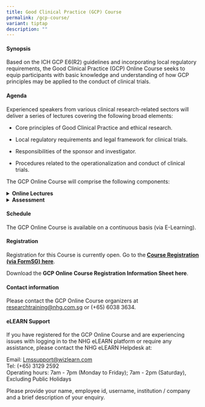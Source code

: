 ```yaml
---
title: Good Clinical Practice (GCP) Course
permalink: /gcp-course/
variant: tiptap
description: ""
---
```

<h4><strong>Synopsis</strong></h4>
<p>Based on the ICH GCP E6(R2) guidelines and incorporating local regulatory
requirements, the Good Clinical Practice (GCP) Online Course seeks to equip
participants with basic knowledge and understanding of how GCP principles
may be applied to the conduct of clinical trials.</p>
<h4><strong>Agenda</strong></h4>
<p>Experienced speakers from various clinical research-related sectors will
deliver a series of lectures covering the following broad elements:</p>
<ul data-tight="true" class="tight">
<li>
<p>Core principles of Good Clinical Practice and ethical research.&nbsp;</p>
</li>
<li>
<p>Local regulatory requirements and legal framework for clinical trials.</p>
</li>
<li>
<p>Responsibilities of the sponsor and investigator.</p>
</li>
<li>
<p>Procedures related to the operationalization and conduct of clinical trials.</p>
</li>
</ul>
<p>The GCP Online Course will comprise the following components:</p>
<div data-type="detailGroup" class="isomer-accordion isomer-accordion-white">
<details class="isomer-details">
<summary><strong>Online Lectures</strong>
</summary>
<div data-type="detailsContent" class="isomer-details-content">
<ul data-tight="true" class="tight">
<li>
<p>There are 15 online lectures which will cover the fundamental topics in
Good Clinical Practice and are narrated by subject matter experts.</p>
</li>
</ul>
<p></p>
</div>
</details>
<details class="isomer-details">
<summary><strong>Assessment</strong>
</summary>
<div data-type="detailsContent" class="isomer-details-content">
<ul data-tight="true" class="tight">
<li>
<p>Participants are required to complete an online quiz comprising 53 questions
after completing the online and supplementary lectures.</p>
</li>
<li>
<p>The online quiz will incorporate information from both the online and
supplementary lectures.</p>
</li>
<li>
<p><strong>When a participant is confirmed, he/she will be given 1 month access to complete the online lectures and assessment.</strong>
</p>
</li>
<li>
<p>An E-Certificate of Achievement will be awarded to participants who achieve
a minimum passing score of 75%.</p>
<p></p>
</li>
</ul>
</div>
</details>
</div>
<p></p>
<h4><strong>Schedule</strong></h4>
<p>The GCP Online Course is available on a continuous basis (via E-Learning).
<br>
</p>
<h4><strong>Registration</strong></h4>
<p>Registration for this Course is currently open. Go to the<strong> <a href="https://form.gov.sg/65d83d15623fb2fc7df0f07c" rel="noopener nofollow" target="_blank">Course Registration (via FormSG) here</a></strong>.</p>
<p>Download the <strong>GCP Online Course Registration Information Sheet here</strong>.</p>
<p></p>
<h4><strong>Contact information</strong></h4>
<p>Please contact the GCP Online Course organizers at <a href="mailto:researchtraining@nhg.com.sg" rel="noopener noreferrer nofollow" target="_blank">researchtraining@nhg.com.sg</a> or
(+65) 6038 3634.</p>
<p></p>
<h4><strong>eLEARN Support</strong></h4>
<p>If you have registered for the GCP Online Course and are experiencing
issues with logging in to the NHG eLEARN platform or require any assistance,
please contact the NHG eLEARN Helpdesk at:</p>
<p>Email: <a href="mailto:Lmssupport@wizlearn.com" rel="noopener noreferrer nofollow" target="_blank">Lmssupport@wizlearn.com</a> 
<br>Tel: (+65) 3129 2592
<br>Operating hours: 7am - 7pm (Monday to Friday); 7am - 2pm (Saturday), Excluding
Public Holidays</p>
<p>Please provide your name, employee id, username, institution / company
and a brief description of your enquiry.</p>
<p></p>
<p></p>
<p></p>